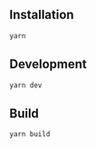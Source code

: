 ## Installation

```sh
yarn
```

## Development

```sh
yarn dev
```

## Build

```sh
yarn build
```
